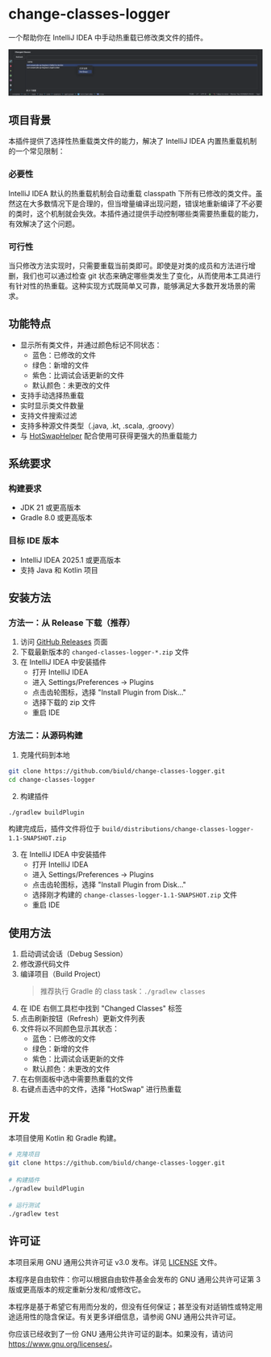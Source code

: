 # change-classes-logger

一个帮助你在 IntelliJ IDEA 中手动热重载已修改类文件的插件。

![插件界面截图](img/screenshot.png)

## 项目背景

本插件提供了选择性热重载类文件的能力，解决了 IntelliJ IDEA 内置热重载机制的一个常见限制：

### 必要性
IntelliJ IDEA 默认的热重载机制会自动重载 classpath 下所有已修改的类文件。虽然这在大多数情况下是合理的，但当增量编译出现问题，错误地重新编译了不必要的类时，这个机制就会失效。本插件通过提供手动控制哪些类需要热重载的能力，有效解决了这个问题。

### 可行性
当只修改方法实现时，只需要重载当前类即可。即使是对类的成员和方法进行增删，我们也可以通过检查 git 状态来确定哪些类发生了变化，从而使用本工具进行有针对性的热重载。这种实现方式既简单又可靠，能够满足大多数开发场景的需求。

## 功能特点

- 显示所有类文件，并通过颜色标记不同状态：
  - 蓝色：已修改的文件
  - 绿色：新增的文件
  - 紫色：比调试会话更新的文件
  - 默认颜色：未更改的文件
- 支持手动选择热重载
- 实时显示类文件数量
- 支持文件搜索过滤
- 支持多种源文件类型（.java, .kt, .scala, .groovy）
- 与 [HotSwapHelper](https://github.com/gejun123456/HotSwapHelper) 配合使用可获得更强大的热重载能力

## 系统要求

### 构建要求
- JDK 21 或更高版本
- Gradle 8.0 或更高版本

### 目标 IDE 版本
- IntelliJ IDEA 2025.1 或更高版本
- 支持 Java 和 Kotlin 项目

## 安装方法

### 方法一：从 Release 下载（推荐）

1. 访问 [GitHub Releases](https://github.com/biuld/change-classes-logger/releases) 页面
2. 下载最新版本的 `changed-classes-logger-*.zip` 文件
3. 在 IntelliJ IDEA 中安装插件
   - 打开 IntelliJ IDEA
   - 进入 Settings/Preferences -> Plugins
   - 点击齿轮图标，选择 "Install Plugin from Disk..."
   - 选择下载的 zip 文件
   - 重启 IDE

### 方法二：从源码构建

1. 克隆代码到本地
```bash
git clone https://github.com/biuld/change-classes-logger.git
cd change-classes-logger
```

2. 构建插件
```bash
./gradlew buildPlugin
```
构建完成后，插件文件将位于 `build/distributions/change-classes-logger-1.1-SNAPSHOT.zip`

3. 在 IntelliJ IDEA 中安装插件
   - 打开 IntelliJ IDEA
   - 进入 Settings/Preferences -> Plugins
   - 点击齿轮图标，选择 "Install Plugin from Disk..."
   - 选择刚才构建的 `change-classes-logger-1.1-SNAPSHOT.zip` 文件
   - 重启 IDE

## 使用方法

1. 启动调试会话（Debug Session）
2. 修改源代码文件
3. 编译项目（Build Project）
   > 推荐执行 Gradle 的 class task：`./gradlew classes`
4. 在 IDE 右侧工具栏中找到 "Changed Classes" 标签
5. 点击刷新按钮（Refresh）更新文件列表
6. 文件将以不同颜色显示其状态：
   - 蓝色：已修改的文件
   - 绿色：新增的文件
   - 紫色：比调试会话更新的文件
   - 默认颜色：未更改的文件
7. 在右侧面板中选中需要热重载的文件
8. 右键点击选中的文件，选择 "HotSwap" 进行热重载

## 开发

本项目使用 Kotlin 和 Gradle 构建。

```bash
# 克隆项目
git clone https://github.com/biuld/change-classes-logger.git

# 构建插件
./gradlew buildPlugin

# 运行测试
./gradlew test
```

## 许可证

本项目采用 GNU 通用公共许可证 v3.0 发布。详见 [LICENSE](LICENSE) 文件。

本程序是自由软件：你可以根据自由软件基金会发布的 GNU 通用公共许可证第 3 版或更高版本的规定重新分发和/或修改它。

本程序是基于希望它有用而分发的，但没有任何保证；甚至没有对适销性或特定用途适用性的隐含保证。有关更多详细信息，请参阅 GNU 通用公共许可证。

你应该已经收到了一份 GNU 通用公共许可证的副本。如果没有，请访问 <https://www.gnu.org/licenses/>。 